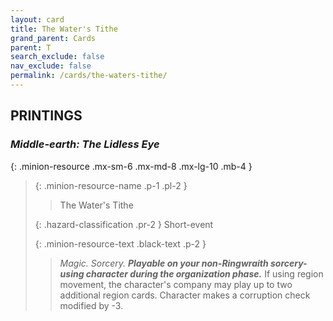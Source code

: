 ```yaml
---
layout: card
title: The Water's Tithe
grand_parent: Cards
parent: T
search_exclude: false
nav_exclude: false
permalink: /cards/the-waters-tithe/
---
```


## PRINTINGS


### _Middle-earth: The Lidless Eye_

{: .minion-resource .mx-sm-6 .mx-md-8 .mx-lg-10 .mb-4 }
> {: .minion-resource-name .p-1 .pl-2 }
> > <div class="hazard-mp"></div>
> > <div class="card-name">The Water's Tithe</div>
>
> {: .hazard-classification .pr-2 }
> Short-event
>
> {: .minion-resource-text .black-text .p-2 }
> > _Magic._ _Sorcery._ ***Playable on your non-Ringwraith sorcery-using character during the organization phase.*** If using region movement, the character's company may play up to two additional region cards. Character makes a corruption check modified by -3.  
> 
